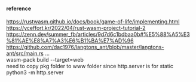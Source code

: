 #### reference
https://rustwasm.github.io/docs/book/game-of-life/implementing.html
https://yceffort.kr/2022/04/rust-wasm-project-tutorial-2
https://zenn.dev/summer_fb/articles/9d7d6c1bdbaa0b#%E5%88%A5%E3%81%AE%E8%A7%A3%E6%B1%BA%E7%AD%96
https://github.com/dac1976/langtons_ant/blob/master/langtons-ant/src/main.rs
...<br>
wasm-pack build --target=web <br>
need to copy pkg folder to www folder since http.server is for static <br>
python3 -m http.server 
